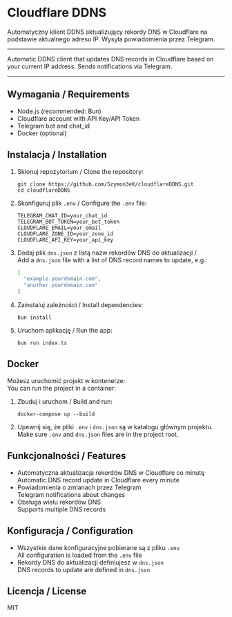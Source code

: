 # Cloudflare DDNS

Automatyczny klient DDNS aktualizujący rekordy DNS w Cloudflare na podstawie aktualnego adresu IP. Wysyła powiadomienia przez Telegram.

---

Automatic DDNS client that updates DNS records in Cloudflare based on your current IP address. Sends notifications via Telegram.

---

## Wymagania / Requirements

- Node.js (recommended: Bun)
- Cloudflare account with API Key/API Token
- Telegram bot and chat_id
- Docker (optional)

## Instalacja / Installation

1. Sklonuj repozytorium / Clone the repository:
   ```
   git clone https://github.com/Szymon3eK/cloudflareDDNS.git
   cd cloudflareDDNS
   ```

2. Skonfiguruj plik `.env` / Configure the `.env` file:

   ```
   TELEGRAM_CHAT_ID=your_chat_id
   TELEGRAM_BOT_TOKEN=your_bot_token
   CLOUDFLARE_EMAIL=your_email
   CLOUDFLARE_ZONE_ID=your_zone_id
   CLOUDFLARE_API_KEY=your_api_key
   ```

3. Dodaj plik `dns.json` z listą nazw rekordów DNS do aktualizacji /  
   Add a `dns.json` file with a list of DNS record names to update, e.g.:
   ```json
   [
     "example.yourdomain.com",
     "another.yourdomain.com"
   ]
   ```

4. Zainstaluj zależności / Install dependencies:
   ```
   bun install
   ```

5. Uruchom aplikację / Run the app:
   ```
   bun run index.ts
   ```

## Docker

Możesz uruchomić projekt w kontenerze:  
You can run the project in a container:

1. Zbuduj i uruchom / Build and run:
   ```
   docker-compose up --build
   ```

2. Upewnij się, że pliki `.env` i `dns.json` są w katalogu głównym projektu.  
   Make sure `.env` and `dns.json` files are in the project root.

## Funkcjonalności / Features

- Automatyczna aktualizacja rekordów DNS w Cloudflare co minutę  
  Automatic DNS record update in Cloudflare every minute
- Powiadomienia o zmianach przez Telegram  
  Telegram notifications about changes
- Obsługa wielu rekordów DNS  
  Supports multiple DNS records

## Konfiguracja / Configuration

- Wszystkie dane konfiguracyjne pobierane są z pliku `.env`  
  All configuration is loaded from the `.env` file
- Rekordy DNS do aktualizacji definiujesz w `dns.json`  
  DNS records to update are defined in `dns.json`

## Licencja / License

MIT